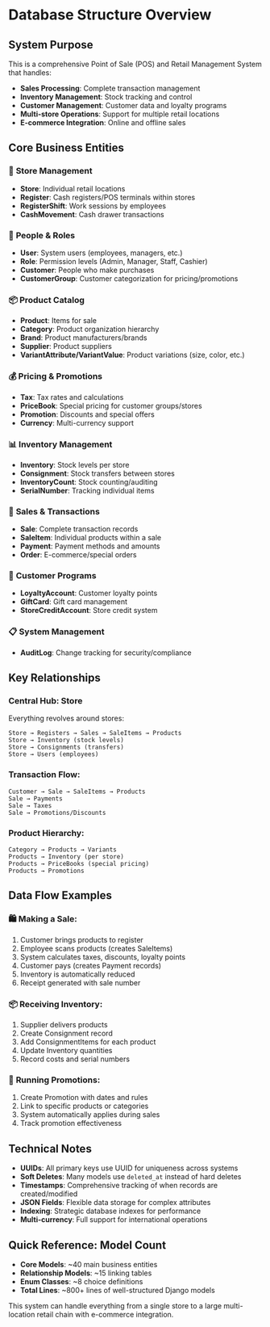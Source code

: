 # Database Structure Overview

## System Purpose
This is a comprehensive Point of Sale (POS) and Retail Management System that handles:
- **Sales Processing**: Complete transaction management
- **Inventory Management**: Stock tracking and control
- **Customer Management**: Customer data and loyalty programs
- **Multi-store Operations**: Support for multiple retail locations
- **E-commerce Integration**: Online and offline sales

## Core Business Entities

### 🏪 **Store Management**
- **Store**: Individual retail locations
- **Register**: Cash registers/POS terminals within stores
- **RegisterShift**: Work sessions by employees
- **CashMovement**: Cash drawer transactions

### 👥 **People & Roles**
- **User**: System users (employees, managers, etc.)
- **Role**: Permission levels (Admin, Manager, Staff, Cashier)
- **Customer**: People who make purchases
- **CustomerGroup**: Customer categorization for pricing/promotions

### 📦 **Product Catalog**
- **Product**: Items for sale
- **Category**: Product organization hierarchy
- **Brand**: Product manufacturers/brands
- **Supplier**: Product suppliers
- **VariantAttribute/VariantValue**: Product variations (size, color, etc.)

### 💰 **Pricing & Promotions**
- **Tax**: Tax rates and calculations
- **PriceBook**: Special pricing for customer groups/stores
- **Promotion**: Discounts and special offers
- **Currency**: Multi-currency support

### 📊 **Inventory Management**
- **Inventory**: Stock levels per store
- **Consignment**: Stock transfers between stores
- **InventoryCount**: Stock counting/auditing
- **SerialNumber**: Tracking individual items

### 🛒 **Sales & Transactions**
- **Sale**: Complete transaction records
- **SaleItem**: Individual products within a sale
- **Payment**: Payment methods and amounts
- **Order**: E-commerce/special orders

### 🎁 **Customer Programs**
- **LoyaltyAccount**: Customer loyalty points
- **GiftCard**: Gift card management
- **StoreCreditAccount**: Store credit system

### 📋 **System Management**
- **AuditLog**: Change tracking for security/compliance

## Key Relationships

### Central Hub: **Store**
Everything revolves around stores:
```
Store → Registers → Sales → SaleItems → Products
Store → Inventory (stock levels)
Store → Consignments (transfers)
Store → Users (employees)
```

### Transaction Flow:
```
Customer → Sale → SaleItems → Products
Sale → Payments
Sale → Taxes
Sale → Promotions/Discounts
```

### Product Hierarchy:
```
Category → Products → Variants
Products → Inventory (per store)
Products → PriceBooks (special pricing)
Products → Promotions
```

## Data Flow Examples

### 🛍️ **Making a Sale:**
1. Customer brings products to register
2. Employee scans products (creates SaleItems)
3. System calculates taxes, discounts, loyalty points
4. Customer pays (creates Payment records)
5. Inventory is automatically reduced
6. Receipt generated with sale number

### 📦 **Receiving Inventory:**
1. Supplier delivers products
2. Create Consignment record
3. Add ConsignmentItems for each product
4. Update Inventory quantities
5. Record costs and serial numbers

### 🎯 **Running Promotions:**
1. Create Promotion with dates and rules
2. Link to specific products or categories
3. System automatically applies during sales
4. Track promotion effectiveness

## Technical Notes

- **UUIDs**: All primary keys use UUID for uniqueness across systems
- **Soft Deletes**: Many models use `deleted_at` instead of hard deletes
- **Timestamps**: Comprehensive tracking of when records are created/modified
- **JSON Fields**: Flexible data storage for complex attributes
- **Indexing**: Strategic database indexes for performance
- **Multi-currency**: Full support for international operations

## Quick Reference: Model Count
- **Core Models**: ~40 main business entities
- **Relationship Models**: ~15 linking tables
- **Enum Classes**: ~8 choice definitions
- **Total Lines**: ~800+ lines of well-structured Django models

This system can handle everything from a single store to a large multi-location retail chain with e-commerce integration.
